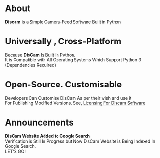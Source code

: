 # About
**Discam** is a Simple Camera-Feed Software Built in Python

# Universally , Cross-Platform
Because **DisCam** Is Built In Python.  
It is Compatible with All Operating Systems Which Support Python 3 (Dependencies Required)

# Open-Source. Customisable
Developers Can Customise DisCam As per their wish and use it  
For Publishing Modified Versions. See, [Licensing For Discam Software](https://github.com/deepanharsha/DisCam/blob/main/LICENSE.md)

# Announcements
**DisCam Website Added to Google Search**  
Verification is Still In Progress but Now DisCam Website is Being Indexed In Google Search.  
LET'S GO!
